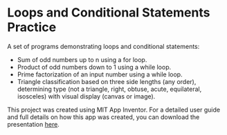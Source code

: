 # Loops and Conditional Statements Practice

A set of programs demonstrating loops and conditional statements:  
- Sum of odd numbers up to n using a for loop.  
- Product of odd numbers down to 1 using a while loop.  
- Prime factorization of an input number using a while loop.  
- Triangle classification based on three side lengths (any order), determining type (not a triangle, right, obtuse, acute, equilateral, isosceles) with visual display (canvas or image).  

This project was created using MIT App Inventor. For a detailed user guide and full details on how this app was created, you can download the presentation [here](https://docs.google.com/presentation/d/13cHC5IwUZ_k6gjRIIN7aNuY5lGLbpEBb/edit?usp=sharing&ouid=106845970055083441260&rtpof=true&sd=true).
